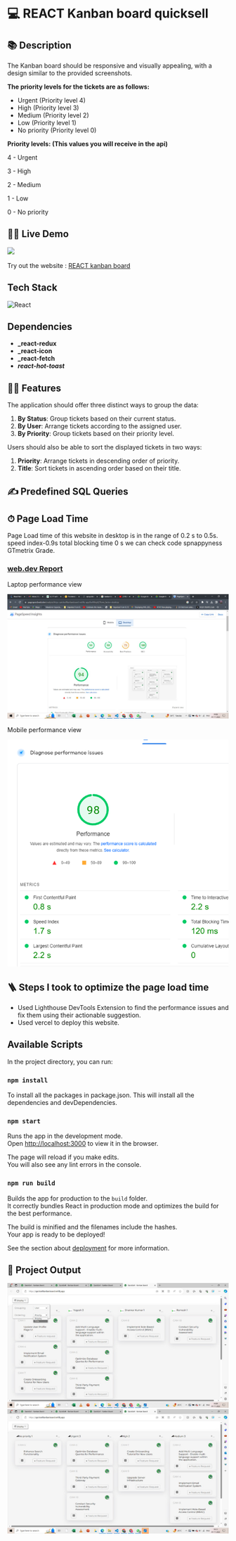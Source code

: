 # 💻 REACT Kanban board quicksell

## 📚 Description

The Kanban board should be responsive and visually appealing, with a design similar to the provided screenshots. 


**The priority levels for the tickets are as follows:**

- Urgent (Priority level 4)
- High (Priority level 3)
- Medium (Priority level 2)
- Low (Priority level 1)
- No priority (Priority level 0)

**Priority levels: (This values you will receive in the api)**

4 - Urgent

3 - High

2 - Medium

1 - Low

0 - No priority
## 👨‍💻 Live Demo

<a href=" https://vercel.com/ayushranjan2806/sql-editor/4wLbbcpX1Xw8Cba4yMjdeiZ9tsii" target="blank">
<img src="https://img.shields.io/website?url=https://www.codingspace.codes&logo=github&style=flat-square" />
</a>

Try out the website : [REACT kanban board](https://quicksellkanbanboard.netlify.app/)

##  Tech Stack

![React](https://img.shields.io/badge/react-%2320232a.svg?style=for-the-badge&logo=react&logoColor=%2361DAFB)


##  Dependencies

- **_react-redux**
- **_react-icon**
- **_react-fetch**
- **_react-hot-toast_**


  

## 👨‍💻 Features

The application should offer three distinct ways to group the data:

1. **By Status**: Group tickets based on their current status.
2. **By User**: Arrange tickets according to the assigned user.
3. **By Priority**: Group tickets based on their priority level.

Users should also be able to sort the displayed tickets in two ways:

1. **Priority**: Arrange tickets in descending order of priority.
2. **Title**: Sort tickets in ascending order based on their title.
## ✍️ Predefined SQL Queries



## ⏱ Page Load Time

Page Load time of this website in desktop is in the range of 0.2 s to 0.5s.
speed index-0.9s total blocking time 0 s
we can check code spnappyness GTmetrix Grade.



### [web.dev Report](https://pagespeed.web.dev/)

Laptop performance view

![web.dev Report](screenshot/desktop.jpg)

Mobile performance view

![web.dev Report](Screenshot/mobileperformance.png)

## 🪜 Steps I took to optimize the page load time

- Used Lighthouse DevTools Extension to find the performance issues and fix them using their actionable suggestion.
- Used vercel to deploy this website.

## Available Scripts

In the project directory, you can run:

### `npm install`

To install all the packages in package.json. This will install all the dependencies and devDependencies.

### `npm start`

Runs the app in the development mode.\
Open [http://localhost:3000](http://localhost:3000) to view it in the browser.

The page will reload if you make edits.\
You will also see any lint errors in the console.

### `npm run build`

Builds the app for production to the `build` folder.\
It correctly bundles React in production mode and optimizes the build for the best performance.

The build is minified and the filenames include the hashes.\
Your app is ready to be deployed!

See the section about [deployment](https://facebook.github.io/create-react-app/docs/deployment) for more information.

## 🚀 Project Output

![Homepage](Screenshot/screenshot1%20(1).jpg)
![Result](Screenshot/screenshot1%20(2).jpg)
